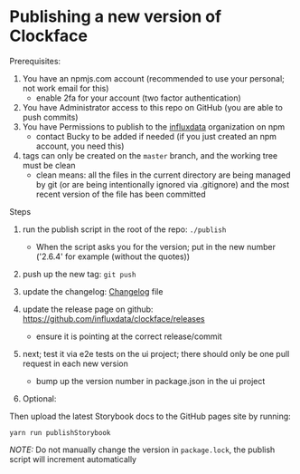 # Publishing a new version of Clockface

Prerequisites:

1. You have an npmjs.com account (recommended to use your personal; not work email for this)
   - enable 2fa for your account (two factor authentication)
2. You have Administrator access to this repo on GitHub (you are able to push commits)
3. You have Permissions to publish to the [influxdata](https://www.npmjs.com/org/influxdata) organization on npm
   - contact Bucky to be added if needed (if you just created an npm account, you need this)
4. tags can only be created on the `master` branch, and the working tree must be clean
   - clean means: all the files in the current directory are being managed by git
     (or are being intentionally ignored via .gitignore) and the most recent version of the file has been committed

Steps

1. run the publish script in the root of the repo: `./publish`
   - When the script asks you for the version; put in the new number ('2.6.4' for example (without the quotes))
2. push up the new tag: `git push`
3. update the changelog: [Changelog](https://github.com/influxdata/clockface/blob/master/CHANGELOG.md) file
4. update the release page on github: https://github.com/influxdata/clockface/releases

   - ensure it is pointing at the correct release/commit

5. next; test it via e2e tests on the ui project; there should only be one pull request in each new version

   - bump up the version number in package.json in the ui project

6. Optional:

Then upload the latest Storybook docs to the GitHub pages site by running:

```
yarn run publishStorybook
```

_NOTE:_ Do not manually change the version in `package.lock`, the publish script will increment automatically
